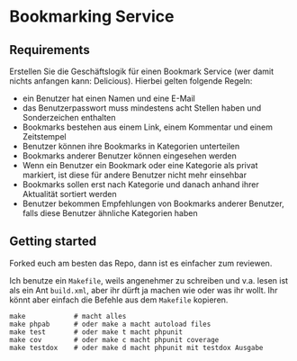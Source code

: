 # Bookmarking Service

## Requirements

Erstellen Sie die Geschäftslogik für einen Bookmark Service (wer damit nichts anfangen kann: Delicious). Hierbei gelten folgende Regeln:

 - ein Benutzer hat einen Namen und eine E-Mail
 - das Benutzerpasswort muss mindestens acht Stellen haben und Sonderzeichen enthalten
 - Bookmarks bestehen aus einem Link, einem Kommentar und einem Zeitstempel
 - Benutzer können ihre Bookmarks in Kategorien unterteilen
 - Bookmarks anderer Benutzer können eingesehen werden
 - Wenn ein Benutzer ein Bookmark oder eine Kategorie als privat markiert, ist diese für andere Benutzer nicht mehr einsehbar
 - Bookmarks sollen erst nach Kategorie und danach anhand ihrer Aktualität sortiert werden
 - Benutzer bekommen Empfehlungen von Bookmarks anderer Benutzer, falls diese Benutzer ähnliche Kategorien haben

## Getting started

Forked euch am besten das Repo, dann ist es einfacher zum reviewen.

Ich benutze ein `Makefile`, weils angenehmer zu schreiben und v.a. lesen ist als ein Ant `build.xml`, aber ihr dürft ja machen wie oder was ihr wollt. Ihr könnt aber einfach die Befehle aus dem `Makefile` kopieren.

```
make 			# macht alles
make phpab		# oder make a macht autoload files
make test		# oder make t macht phpunit
make cov    	# oder make c macht phpunit coverage
make testdox	# oder make d macht phpunit mit testdox Ausgabe 
```